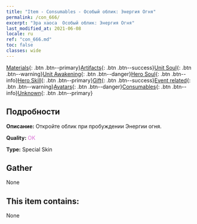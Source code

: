 ```yaml
---
title: "Item - Consumables - Особый облик: Энергия Огня"
permalink: /con_666/
excerpt: "Эра хаоса  Особый облик: Энергия Огня"
last_modified_at: 2021-06-08
locale: ru
ref: "con_666.md"
toc: false
classes: wide
---
```

 [Materials](/ItemsRU/){: .btn .btn--primary}[Artifacts](/ItemsRU/Artifacts/){: .btn .btn--success}[Unit Soul](/ItemsRU/UnitSoul/){: .btn .btn--warning}[Unit Awakening](/ItemsRU/UnitAwakening/){: .btn .btn--danger}[Hero Soul](/ItemsRU/HeroSoul/){: .btn .btn--info}[Hero Skill](/ItemsRU/HeroSkill/){: .btn .btn--primary}[Gift](/ItemsRU/Gift/){: .btn .btn--success}[Event related](/ItemsRU/Events/){: .btn .btn--warning}[Avatars](/ItemsRU/Avatars/){: .btn .btn--danger}[Consumables](/ItemsRU/Consumables/){: .btn .btn--info}[Unknown](/ItemsRU/Unknown/){: .btn .btn--primary}

## Подробности
 **Описание:** Откройте облик при пробуждении Энергии огня.

 **Quality:** <span style="color: #DA70D6">OK</span>

 **Type:** Special Skin

## Gather

  None

## This item contains:

  None

